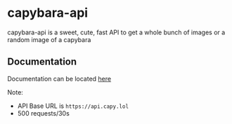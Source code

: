 
# capybara-api

capybara-api is a sweet, cute, fast API to get a whole bunch of images or a random image of a capybara

## Documentation
Documentation can be located [here]("https://capy.lol#documentation")

Note: 
- API Base URL is `https://api.capy.lol`
- 500 requests/30s
